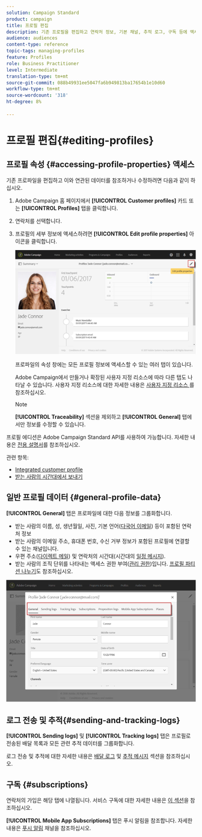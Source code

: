 ```yaml
---
solution: Campaign Standard
product: campaign
title: 프로필 편집
description: 기존 프로필을 편집하고 연락처 정보, 기본 채널, 추적 로그, 구독 등에 액세스하는 방법을 알아봅니다.
audience: audiences
content-type: reference
topic-tags: managing-profiles
feature: Profiles
role: Business Practitioner
level: Intermediate
translation-type: tm+mt
source-git-commit: 088b49931ee5047fa6b949813ba17654b1e10d60
workflow-type: tm+mt
source-wordcount: '318'
ht-degree: 8%

---
```



# 프로필 편집{#editing-profiles}

## 프로필 속성 {#accessing-profile-properties} 액세스

기존 프로파일을 편집하고 이와 연관된 데이터를 참조하거나 수정하려면 다음과 같이 하십시오.

1. Adobe Campaign 홈 페이지에서 **[!UICONTROL Customer profiles]** 카드 또는 **[!UICONTROL Profiles]** 탭을 클릭합니다.
1. 연락처를 선택합니다.
1. 프로필의 세부 정보에 액세스하려면 **[!UICONTROL Edit profile properties]** 아이콘을 클릭합니다.

   ![](assets/profile_creation2.png)

   프로파일의 속성 창에는 모든 프로필 정보에 액세스할 수 있는 여러 탭이 있습니다.

   Adobe Campaign에서 만들거나 확장된 사용자 지정 리소스에 따라 다른 탭도 나타날 수 있습니다. 사용자 지정 리소스에 대한 자세한 내용은 [사용자 지정 리소스 ](../../developing/using/data-model-concepts.md)를 참조하십시오.

   >[!NOTE]
   >
   >**[!UICONTROL Traceability]** 섹션을 제외하고 **[!UICONTROL General]** 탭에서만 정보를 수정할 수 있습니다.

프로필 에디션은 Adobe Campaign Standard API를 사용하여 가능합니다. 자세한 내용은 [전용 설명서](../../api/using/updating-profiles.md)를 참조하십시오.

관련 항목:

* [Integrated customer profile](../../audiences/using/integrated-customer-profile.md)
* [받는 사람의 시간대에서 보내기](../../sending/using/sending-messages-at-the-recipient-s-time-zone.md)

## 일반 프로필 데이터 {#general-profile-data}

**[!UICONTROL General]** 탭은 프로파일에 대한 다음 정보를 그룹화합니다.

* 받는 사람의 이름, 성, 생년월일, 사진, 기본 언어([다국어 이메일](../../channels/using/creating-a-multilingual-email.md)) 등이 포함된 연락처 정보
* 받는 사람의 이메일 주소, 휴대폰 번호, 수신 거부 정보가 포함된 프로필에 연결할 수 있는 채널입니다.
* 우편 주소([다이렉트 메일](../../channels/using/about-direct-mail.md)) 및 연락처의 시간대(시간대의 [일정 메시지](../../sending/using/sending-messages-at-the-recipient-s-time-zone.md)).
* 받는 사람의 조직 단위를 나타내는 액세스 권한 부여([관리 권한](../../administration/using/about-access-management.md))입니다. [프로필 파티션 나누기](../../administration/using/organizational-units.md#partitioning-profiles)도 참조하십시오.

![](assets/profile_creation4.png)

## 로그 전송 및 추적{#sending-and-tracking-logs}

**[!UICONTROL Sending logs]** 및 **[!UICONTROL Tracking logs]** 탭은 프로필로 전송된 배달 목록과 모든 관련 추적 데이터를 그룹화합니다.

로그 전송 및 추적에 대한 자세한 내용은 [배달 로그](../../sending/using/monitoring-a-delivery.md#delivery-logs) 및 [추적 메시지](../../sending/using/tracking-messages.md) 섹션을 참조하십시오.

## 구독 {#subscriptions}

연락처의 가입은 해당 탭에 나열됩니다. 서비스 구독에 대한 자세한 내용은 [이 섹션](../../audiences/using/about-subscriptions.md)을 참조하십시오.

**[!UICONTROL Mobile App Subscriptions]** 탭은 푸시 알림을 참조합니다. 자세한 내용은 [푸시 알림](../../channels/using/about-push-notifications.md) 채널을 참조하십시오.
